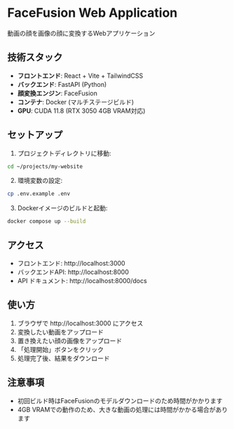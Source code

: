 # FaceFusion Web Application

動画の顔を画像の顔に変換するWebアプリケーション

## 技術スタック

- **フロントエンド**: React + Vite + TailwindCSS
- **バックエンド**: FastAPI (Python)
- **顔変換エンジン**: FaceFusion
- **コンテナ**: Docker (マルチステージビルド)
- **GPU**: CUDA 11.8 (RTX 3050 4GB VRAM対応)

## セットアップ

1. プロジェクトディレクトリに移動:
```bash
cd ~/projects/my-website
```

2. 環境変数の設定:
```bash
cp .env.example .env
```

3. Dockerイメージのビルドと起動:
```bash
docker compose up --build
```

## アクセス

- フロントエンド: http://localhost:3000
- バックエンドAPI: http://localhost:8000
- API ドキュメント: http://localhost:8000/docs

## 使い方

1. ブラウザで http://localhost:3000 にアクセス
2. 変換したい動画をアップロード
3. 置き換えたい顔の画像をアップロード
4. 「処理開始」ボタンをクリック
5. 処理完了後、結果をダウンロード

## 注意事項

- 初回ビルド時はFaceFusionのモデルダウンロードのため時間がかかります
- 4GB VRAMでの動作のため、大きな動画の処理には時間がかかる場合があります